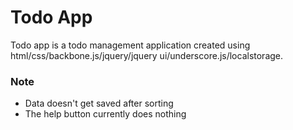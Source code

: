 Todo App
========

Todo app is a todo management application created using html/css/backbone.js/jquery/jquery ui/underscore.js/localstorage.

### Note ###

* Data doesn't get saved after sorting
* The help button currently does nothing